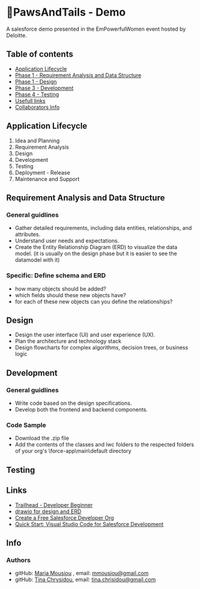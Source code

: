 # 🐶PawsAndTails - Demo
A salesforce demo presented in the EmPowerfulWomen event hosted by Deloitte.

## Table of contents

- [Application Lifecycle](#application_lifecycle)
- [Phase 1 - Requirement Analysis and Data Structure](#requirement_analysis_and_data_structure)
- [Phase 1 - Design](#design)
- [Phase 3 - Development](#development)
- [Phase 4 - Testing](#testing)
- [Usefull links](#links)
- [Collaborators Info](#info)

## Application Lifecycle
1. Idea and Planning
2. Requirement Analysis
3. Design
4. Development
5. Testing
6. Deployment - Release
7. Maintenance and Support

## Requirement Analysis and Data Structure
### General guidlines
* Gather detailed requirements, including data entities, relationships, and attributes.
* Understand user needs and expectations.
* Create the Entity Relationship Diagram (ERD) to visualize the data model. (it is usually on the design phase but it is easier to see the datamodel with it)

### Specific: Define schema and ERD
* how many objects should be added?
* which fields should these new objects have?
* for each of these new objects can you define the relationships?


## Design
* Design the user interface (UI) and user experience (UX).
* Plan the architecture and technology stack
* Design flowcharts for complex algorithms, decision trees, or business logic

## Development
### General guidlines
* Write code based on the design specifications.
* Develop both the frontend and backend components.

### Code Sample
* Download the .zip file
* Add the contents of the classes and lwc folders to the respected folders of your org's \force-app\main\default directory

## Testing


## Links
* [Trailhead - Developer Beginner](https://trailhead.salesforce.com/content/learn/trails/force_com_dev_beginner)
* [drawio for design and ERD](https://app.diagrams.net/)
* [Create a Free Salesforce Developer Org](https://developer.salesforce.com/signup)
* [Quick Start: Visual Studio Code for Salesforce Development](https://github.com/mmousiou/PawsAndTailsDemo/assets/72067199/62d6de64-809f-48b1-b685-71c462651efd)


## Info
### Authors
  - gitHub: [Maria Mousiou](https://github.com/mmousiou) , email: mmousiou@gmail.com
  - gitHub: [Tina Chrysidou](https://github.com/tinachrysidou), email: tina.chrisidou@gmail.com
